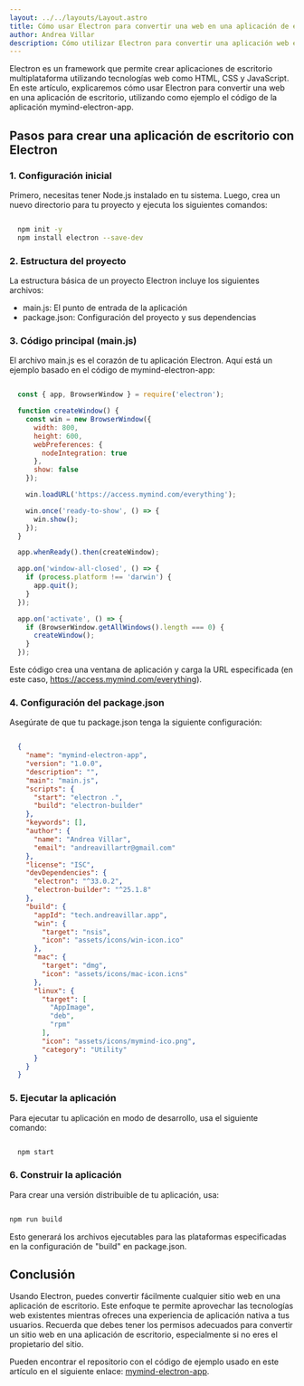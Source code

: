 ```yaml
---
layout: ../../layouts/Layout.astro
title: Cómo usar Electron para convertir una web en una aplicación de escritorio
author: Andrea Villar
description: Cómo utilizar Electron para convertir una aplicación web en una aplicación de escritorio multiplataforma, utilizando como ejemplo el código de la aplicación mymind-electron-app.
---
```

Electron es un framework que permite crear aplicaciones de escritorio multiplataforma utilizando tecnologías web como HTML, CSS y JavaScript. En este artículo, explicaremos cómo usar Electron para convertir una web en una aplicación de escritorio, utilizando como ejemplo el código de la aplicación mymind-electron-app.

## Pasos para crear una aplicación de escritorio con Electron

### 1. Configuración inicial

Primero, necesitas tener Node.js instalado en tu sistema. Luego, crea un nuevo directorio para tu proyecto y ejecuta los siguientes comandos:

```bash

  npm init -y
  npm install electron --save-dev

```

### 2. Estructura del proyecto

La estructura básica de un proyecto Electron incluye los siguientes archivos:

- main.js: El punto de entrada de la aplicación
- package.json: Configuración del proyecto y sus dependencias

### 3. Código principal (main.js)

El archivo main.js es el corazón de tu aplicación Electron. Aquí está un ejemplo basado en el código de mymind-electron-app:

```jsx

  const { app, BrowserWindow } = require('electron');

  function createWindow() {
    const win = new BrowserWindow({
      width: 800,
      height: 600,
      webPreferences: {
        nodeIntegration: true
      },
      show: false
    });

    win.loadURL('https://access.mymind.com/everything');

    win.once('ready-to-show', () => {
      win.show();
    });
  }

  app.whenReady().then(createWindow);

  app.on('window-all-closed', () => {
    if (process.platform !== 'darwin') {
      app.quit();
    }
  });

  app.on('activate', () => {
    if (BrowserWindow.getAllWindows().length === 0) {
      createWindow();
    }
  });

```

Este código crea una ventana de aplicación y carga la URL especificada (en este caso, https://access.mymind.com/everything).

### 4. Configuración del package.json

Asegúrate de que tu package.json tenga la siguiente configuración:

```json

  {
    "name": "mymind-electron-app",
    "version": "1.0.0",
    "description": "",
    "main": "main.js",
    "scripts": {
      "start": "electron .",
      "build": "electron-builder"
    },
    "keywords": [],
    "author": {
      "name": "Andrea Villar",
      "email": "andreavillartr@gmail.com"
    },
    "license": "ISC",
    "devDependencies": {
      "electron": "^33.0.2",
      "electron-builder": "^25.1.8"
    },
    "build": {
      "appId": "tech.andreavillar.app",
      "win": {
        "target": "nsis",
        "icon": "assets/icons/win-icon.ico"
      },
      "mac": {
        "target": "dmg",
        "icon": "assets/icons/mac-icon.icns"
      },
      "linux": {
        "target": [
          "AppImage",
          "deb",
          "rpm"
        ],
        "icon": "assets/icons/mymind-ico.png",
        "category": "Utility"
      }
    }
  }

```

### 5. Ejecutar la aplicación

Para ejecutar tu aplicación en modo de desarrollo, usa el siguiente comando:

```bash

  npm start

```

### 6. Construir la aplicación

Para crear una versión distribuible de tu aplicación, usa:

```bash

npm run build

```

Esto generará los archivos ejecutables para las plataformas especificadas en la configuración de "build" en package.json.

## Conclusión

Usando Electron, puedes convertir fácilmente cualquier sitio web en una aplicación de escritorio. Este enfoque te permite aprovechar las tecnologías web existentes mientras ofreces una experiencia de aplicación nativa a tus usuarios. Recuerda que debes tener los permisos adecuados para convertir un sitio web en una aplicación de escritorio, especialmente si no eres el propietario del sitio.

Pueden encontrar el repositorio con el código de ejemplo usado en este artículo en el siguiente enlace: [mymind-electron-app](https://github.com/AndreaKinder/mymind-electron-app).